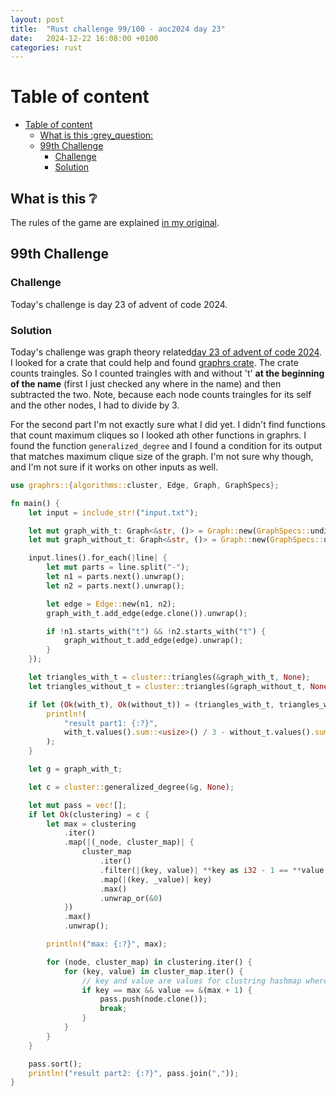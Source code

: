 ```yaml
---
layout: post
title:  "Rust challenge 99/100 - aoc2024 day 23"
date:   2024-12-22 16:08:00 +0100
categories: rust
---
```



#  Table of content
- [Table of content](#table-of-content)
  - [What is this :grey\_question:](#what-is-this-grey_question)
  - [99th Challenge](#99th-challenge)
    - [Challenge](#challenge)
    - [Solution](#solution)

## What is this :grey_question: 

The rules of the game are explained [in my original](https://maebli.github.io/rust/2021/10/18/100rust.html). 


## 99th Challenge
### Challenge

Today's challenge is day 23 of advent of code 2024.

### Solution

Today's challenge was graph theory related[day 23 of advent of code 2024](https://adventofcode.com/2024/day/23). 
I looked for a crate that could help and found [graphrs crate](https://docs.rs/graphrs/latest/graphrs/index.html). 
The crate counts traingles. So I counted traingles with and without 't' **at the beginning of the name** (first I just checked any where in the name) and then subtracted the two. 
Note, because each node counts traingles for its self and the other nodes, I had to divide by 3. 

For the second part I'm not exactly sure what I did yet. I didn't find functions that count maximum cliques so I looked ath other functions in graphrs. 
I found the function `generalized_degree` and I found a condition for its output that matches maximum clique size of the graph. 
I'm not sure why though, and I'm not sure if it works on other inputs as well.



```rust
use graphrs::{algorithms::cluster, Edge, Graph, GraphSpecs};

fn main() {
    let input = include_str!("input.txt");

    let mut graph_with_t: Graph<&str, ()> = Graph::new(GraphSpecs::undirected_create_missing());
    let mut graph_without_t: Graph<&str, ()> = Graph::new(GraphSpecs::undirected_create_missing());

    input.lines().for_each(|line| {
        let mut parts = line.split("-");
        let n1 = parts.next().unwrap();
        let n2 = parts.next().unwrap();

        let edge = Edge::new(n1, n2);
        graph_with_t.add_edge(edge.clone()).unwrap();

        if !n1.starts_with("t") && !n2.starts_with("t") {
            graph_without_t.add_edge(edge).unwrap();
        }
    });

    let triangles_with_t = cluster::triangles(&graph_with_t, None);
    let triangles_without_t = cluster::triangles(&graph_without_t, None);

    if let (Ok(with_t), Ok(without_t)) = (triangles_with_t, triangles_without_t) {
        println!(
            "result part1: {:?}",
            with_t.values().sum::<usize>() / 3 - without_t.values().sum::<usize>() / 3
        );
    }

    let g = graph_with_t;

    let c = cluster::generalized_degree(&g, None);

    let mut pass = vec![];
    if let Ok(clustering) = c {
        let max = clustering
            .iter()
            .map(|(_node, cluster_map)| {
                cluster_map
                    .iter()
                    .filter(|(key, value)| **key as i32 - 1 == **value as i32)
                    .map(|(key, _value)| key)
                    .max()
                    .unwrap_or(&0)
            })
            .max()
            .unwrap();

        println!("max: {:?}", max);

        for (node, cluster_map) in clustering.iter() {
            for (key, value) in cluster_map.iter() {
                // key and value are values for clustring hashmap where key is max and value is 1+max
                if key == max && value == &(max + 1) {
                    pass.push(node.clone());
                    break;
                }
            }
        }
    }

    pass.sort();
    println!("result part2: {:?}", pass.join(","));
}


```